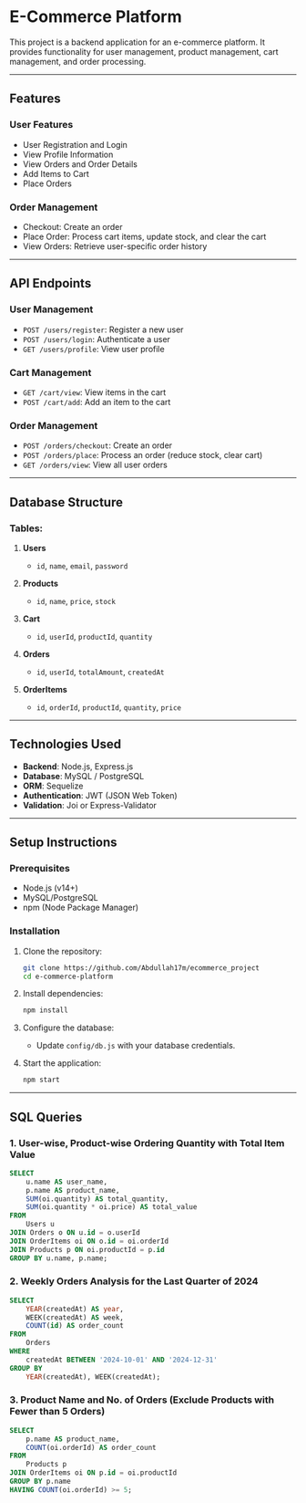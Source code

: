 # **E-Commerce Platform**

This project is a backend application for an e-commerce platform. It provides functionality for user management, product management, cart management, and order processing.

---

## **Features**

### **User Features**
- User Registration and Login
- View Profile Information
- View Orders and Order Details
- Add Items to Cart
- Place Orders



### **Order Management**
- Checkout: Create an order
- Place Order: Process cart items, update stock, and clear the cart
- View Orders: Retrieve user-specific order history


---

## **API Endpoints**

### **User Management**
- `POST /users/register`: Register a new user
- `POST /users/login`: Authenticate a user
- `GET /users/profile`: View user profile

### **Cart Management**
- `GET /cart/view`: View items in the cart
- `POST /cart/add`: Add an item to the cart


### **Order Management**
- `POST /orders/checkout`: Create an order
- `POST /orders/place`: Process an order (reduce stock, clear cart)
- `GET /orders/view`: View all user orders


---

## **Database Structure**

### Tables:
1. **Users**
    - `id`, `name`, `email`, `password`

2. **Products**
    - `id`, `name`, `price`, `stock`

3. **Cart**
    - `id`, `userId`, `productId`, `quantity`

4. **Orders**
    - `id`, `userId`, `totalAmount`,  `createdAt`

5. **OrderItems**
    - `id`, `orderId`, `productId`, `quantity`, `price`

---

## **Technologies Used**
- **Backend**: Node.js, Express.js
- **Database**: MySQL / PostgreSQL
- **ORM**: Sequelize
- **Authentication**: JWT (JSON Web Token)
- **Validation**: Joi or Express-Validator

---

## **Setup Instructions**

### Prerequisites
- Node.js (v14+)
- MySQL/PostgreSQL
- npm (Node Package Manager)

### Installation
1. Clone the repository:
    ```bash
    git clone https://github.com/Abdullah17m/ecommerce_project
    cd e-commerce-platform
    ```

2. Install dependencies:
    ```bash
    npm install
    ```

3. Configure the database:
    - Update `config/db.js` with your database credentials.


4. Start the application:
    ```bash
    npm start
    ```

---

## **SQL Queries**

### 1. User-wise, Product-wise Ordering Quantity with Total Item Value
```sql
SELECT 
    u.name AS user_name, 
    p.name AS product_name, 
    SUM(oi.quantity) AS total_quantity, 
    SUM(oi.quantity * oi.price) AS total_value
FROM 
    Users u
JOIN Orders o ON u.id = o.userId
JOIN OrderItems oi ON o.id = oi.orderId
JOIN Products p ON oi.productId = p.id
GROUP BY u.name, p.name;
```

### 2. Weekly Orders Analysis for the Last Quarter of 2024
```sql
SELECT 
    YEAR(createdAt) AS year, 
    WEEK(createdAt) AS week, 
    COUNT(id) AS order_count
FROM 
    Orders
WHERE 
    createdAt BETWEEN '2024-10-01' AND '2024-12-31'
GROUP BY 
    YEAR(createdAt), WEEK(createdAt);

```

### 3. Product Name and No. of Orders (Exclude Products with Fewer than 5 Orders)
```sql
SELECT 
    p.name AS product_name, 
    COUNT(oi.orderId) AS order_count
FROM 
    Products p
JOIN OrderItems oi ON p.id = oi.productId
GROUP BY p.name
HAVING COUNT(oi.orderId) >= 5;

```